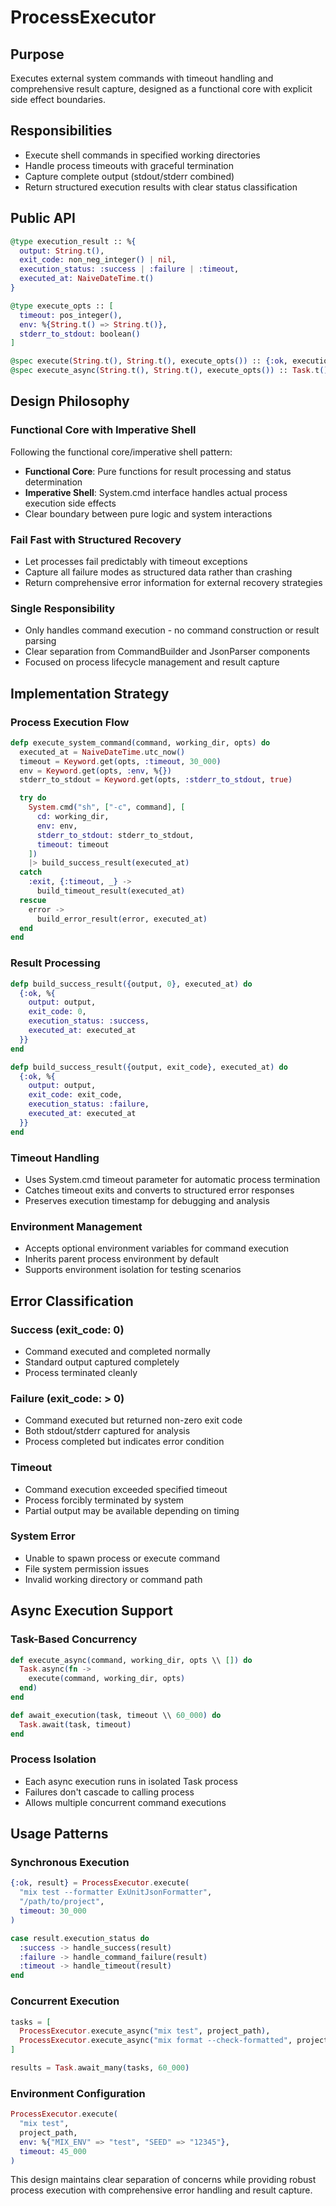 # ProcessExecutor

## Purpose
Executes external system commands with timeout handling and comprehensive result capture, designed as a functional core with explicit side effect boundaries.

## Responsibilities
- Execute shell commands in specified working directories
- Handle process timeouts with graceful termination
- Capture complete output (stdout/stderr combined)
- Return structured execution results with clear status classification

## Public API

```elixir
@type execution_result :: %{
  output: String.t(),
  exit_code: non_neg_integer() | nil,
  execution_status: :success | :failure | :timeout,
  executed_at: NaiveDateTime.t()
}

@type execute_opts :: [
  timeout: pos_integer(),
  env: %{String.t() => String.t()},
  stderr_to_stdout: boolean()
]

@spec execute(String.t(), String.t(), execute_opts()) :: {:ok, execution_result()} | {:error, execution_result()}
@spec execute_async(String.t(), String.t(), execute_opts()) :: Task.t()
```

## Design Philosophy

### Functional Core with Imperative Shell
Following the functional core/imperative shell pattern:
- **Functional Core**: Pure functions for result processing and status determination
- **Imperative Shell**: System.cmd interface handles actual process execution side effects
- Clear boundary between pure logic and system interactions

### Fail Fast with Structured Recovery
- Let processes fail predictably with timeout exceptions
- Capture all failure modes as structured data rather than crashing
- Return comprehensive error information for external recovery strategies

### Single Responsibility
- Only handles command execution - no command construction or result parsing
- Clear separation from CommandBuilder and JsonParser components
- Focused on process lifecycle management and result capture

## Implementation Strategy

### Process Execution Flow
```elixir
defp execute_system_command(command, working_dir, opts) do
  executed_at = NaiveDateTime.utc_now()
  timeout = Keyword.get(opts, :timeout, 30_000)
  env = Keyword.get(opts, :env, %{})
  stderr_to_stdout = Keyword.get(opts, :stderr_to_stdout, true)

  try do
    System.cmd("sh", ["-c", command], [
      cd: working_dir,
      env: env,
      stderr_to_stdout: stderr_to_stdout,
      timeout: timeout
    ])
    |> build_success_result(executed_at)
  catch
    :exit, {:timeout, _} ->
      build_timeout_result(executed_at)
  rescue
    error ->
      build_error_result(error, executed_at)
  end
end
```

### Result Processing
```elixir
defp build_success_result({output, 0}, executed_at) do
  {:ok, %{
    output: output,
    exit_code: 0,
    execution_status: :success,
    executed_at: executed_at
  }}
end

defp build_success_result({output, exit_code}, executed_at) do
  {:ok, %{
    output: output,
    exit_code: exit_code,
    execution_status: :failure,
    executed_at: executed_at
  }}
end
```

### Timeout Handling
- Uses System.cmd timeout parameter for automatic process termination
- Catches timeout exits and converts to structured error responses
- Preserves execution timestamp for debugging and analysis

### Environment Management
- Accepts optional environment variables for command execution
- Inherits parent process environment by default
- Supports environment isolation for testing scenarios

## Error Classification

### Success (exit_code: 0)
- Command executed and completed normally
- Standard output captured completely
- Process terminated cleanly

### Failure (exit_code: > 0)  
- Command executed but returned non-zero exit code
- Both stdout/stderr captured for analysis
- Process completed but indicates error condition

### Timeout
- Command execution exceeded specified timeout
- Process forcibly terminated by system
- Partial output may be available depending on timing

### System Error
- Unable to spawn process or execute command
- File system permission issues
- Invalid working directory or command path

## Async Execution Support

### Task-Based Concurrency
```elixir
def execute_async(command, working_dir, opts \\ []) do
  Task.async(fn ->
    execute(command, working_dir, opts)
  end)
end

def await_execution(task, timeout \\ 60_000) do
  Task.await(task, timeout)
end
```

### Process Isolation
- Each async execution runs in isolated Task process
- Failures don't cascade to calling process
- Allows multiple concurrent command executions

## Usage Patterns

### Synchronous Execution
```elixir
{:ok, result} = ProcessExecutor.execute(
  "mix test --formatter ExUnitJsonFormatter",
  "/path/to/project",
  timeout: 30_000
)

case result.execution_status do
  :success -> handle_success(result)
  :failure -> handle_command_failure(result) 
  :timeout -> handle_timeout(result)
end
```

### Concurrent Execution
```elixir
tasks = [
  ProcessExecutor.execute_async("mix test", project_path),
  ProcessExecutor.execute_async("mix format --check-formatted", project_path)
]

results = Task.await_many(tasks, 60_000)
```

### Environment Configuration
```elixir
ProcessExecutor.execute(
  "mix test",
  project_path,
  env: %{"MIX_ENV" => "test", "SEED" => "12345"},
  timeout: 45_000
)
```

This design maintains clear separation of concerns while providing robust process execution with comprehensive error handling and result capture.